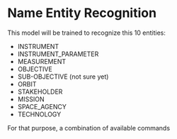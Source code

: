 # Name Entity Recognition
This model will be trained to recognize this 10 entities:
- INSTRUMENT
- INSTRUMENT_PARAMETER
- MEASUREMENT
- OBJECTIVE
- SUB-OBJECTIVE (not sure yet)
- ORBIT
- STAKEHOLDER
- MISSION
- SPACE_AGENCY
- TECHNOLOGY

For that purpose, a combination of available commands 